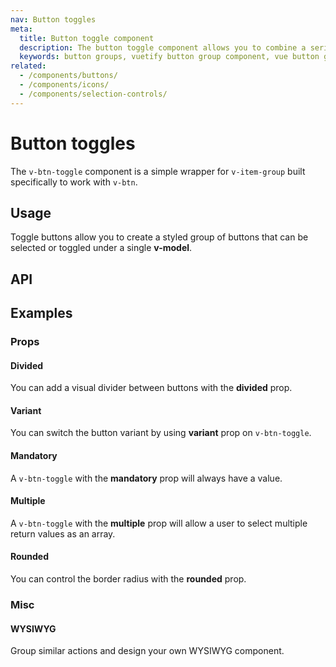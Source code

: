 ```yaml
---
nav: Button toggles
meta:
  title: Button toggle component
  description: The button toggle component allows you to combine a series of selectable buttons together in a single element.
  keywords: button groups, vuetify button group component, vue button group component
related:
  - /components/buttons/
  - /components/icons/
  - /components/selection-controls/
---
```


# Button toggles

The `v-btn-toggle` component is a simple wrapper for `v-item-group` built specifically to work with `v-btn`.

<entry />

## Usage

Toggle buttons allow you to create a styled group of buttons that can be selected or toggled under a single **v-model**.

<example file="v-btn-toggle/usage" />

## API

<api-inline />

## Examples

### Props

#### Divided

You can add a visual divider between buttons with the **divided** prop.

<example file="v-btn-toggle/prop-divided" />

#### Variant

You can switch the button variant by using **variant** prop on `v-btn-toggle`.

<example file="v-btn-toggle/prop-variant" />

#### Mandatory

A `v-btn-toggle` with the **mandatory** prop will always have a value.

<example file="v-btn-toggle/prop-mandatory" />

#### Multiple

A `v-btn-toggle` with the **multiple** prop will allow a user to select multiple return values as an array.

<example file="v-btn-toggle/prop-multiple" />

#### Rounded

You can control the border radius with the **rounded** prop.

<example file="v-btn-toggle/prop-rounded" />

### Misc

<!-- #### Toolbar

Easily integrate customized button solutions with a `v-toolbar`

<example file="v-btn-toggle/misc-toolbar" /> -->

#### WYSIWYG

Group similar actions and design your own WYSIWYG component.

<example file="v-btn-toggle/misc-wysiwyg" />

<backmatter />
